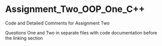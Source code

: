 # Assignment_Two_OOP_One_C++

Code and Detailed Comments for Assignment Two

Questions One and Two in separate files with code documentation before the linking section
